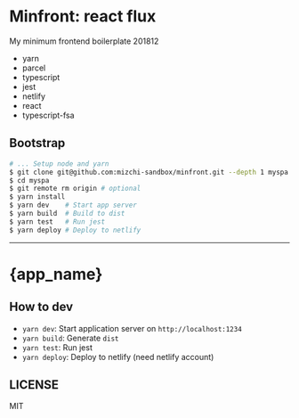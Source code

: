 # Minfront: react flux

My minimum frontend boilerplate 201812

- yarn
- parcel
- typescript
- jest
- netlify
- react
- typescript-fsa

## Bootstrap

```bash
# ... Setup node and yarn
$ git clone git@github.com:mizchi-sandbox/minfront.git --depth 1 myspa
$ cd myspa
$ git remote rm origin # optional
$ yarn install
$ yarn dev    # Start app server
$ yarn build  # Build to dist
$ yarn test   # Run jest
$ yarn deploy # Deploy to netlify
```

---

# {app_name}

## How to dev

- `yarn dev`: Start application server on `http://localhost:1234`
- `yarn build`: Generate `dist`
- `yarn test`: Run jest
- `yarn deploy`: Deploy to netlify (need netlify account)

## LICENSE

MIT
